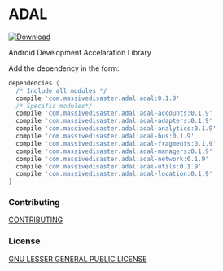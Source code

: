 # ADAL

[ ![Download](https://api.bintray.com/packages/jmspt/maven/adal/images/download.svg) ](https://bintray.com/jmspt/maven/adal/_latestVersion)

Android Development Accelaration Library

Add the dependency in the form:
```gradle
dependencies {
  /* Include all modules */
  compile 'com.massivedisaster.adal:adal:0.1.9'
  /* Specific modules*/
  compile 'com.massivedisaster.adal:adal-accounts:0.1.9'
  compile 'com.massivedisaster.adal:adal-adapters:0.1.9'
  compile 'com.massivedisaster.adal:adal-analytics:0.1.9'
  compile 'com.massivedisaster.adal:adal-bus:0.1.9'
  compile 'com.massivedisaster.adal:adal-fragments:0.1.9'
  compile 'com.massivedisaster.adal:adal-managers:0.1.9'
  compile 'com.massivedisaster.adal:adal-network:0.1.9'
  compile 'com.massivedisaster.adal:adal-utils:0.1.9'
  compile 'com.massivedisaster.adal:adal-location:0.1.9'
}
```

### Contributing
[CONTRIBUTING](CONTRIBUTING.md)

### License
[GNU LESSER GENERAL PUBLIC LICENSE](LICENSE.md)